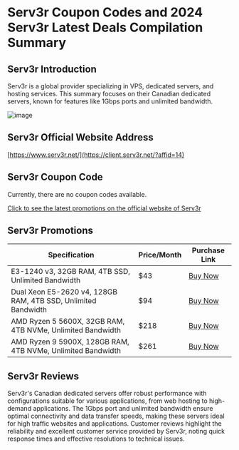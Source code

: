 # Serv3r Coupon Codes and 2024 Serv3r Latest Deals Compilation Summary

## Serv3r Introduction
Serv3r is a global provider specializing in VPS, dedicated servers, and hosting services. This summary focuses on their Canadian dedicated servers, known for features like 1Gbps ports and unlimited bandwidth.

![image](https://github.com/boozilqchur/Serv3r/assets/167726638/3b39a0c2-2de8-433f-bad4-bafeca7fb8ef)

## Serv3r Official Website Address
[https://www.serv3r.net/](https://client.serv3r.net/?affid=14)

## Serv3r Coupon Code
Currently, there are no coupon codes available.

[Click to see the latest promotions on the official website of Serv3r](https://client.serv3r.net/?affid=14)

## Serv3r Promotions
| Specification       | Price/Month | Purchase Link                                           |
|---------------------|-------------|---------------------------------------------------------|
| E3-1240 v3, 32GB RAM, 4TB SSD, Unlimited Bandwidth | $43         | [Buy Now](https://client.serv3r.net/?affid=14&id=41) |
| Dual Xeon E5-2620 v4, 128GB RAM, 4TB SSD, Unlimited Bandwidth | $94         | [Buy Now](https://client.serv3r.net/?affid=14&id=54) |
| AMD Ryzen 5 5600X, 32GB RAM, 4TB NVMe, Unlimited Bandwidth | $218        | [Buy Now](https://client.serv3r.net/?affid=14&id=43) |
| AMD Ryzen 9 5900X, 128GB RAM, 4TB NVMe, Unlimited Bandwidth | $261        | [Buy Now](https://client.serv3r.net/?affid=14&id=44) |

## Serv3r Reviews
Serv3r's Canadian dedicated servers offer robust performance with configurations suitable for various applications, from web hosting to high-demand applications. The 1Gbps port and unlimited bandwidth ensure optimal connectivity and data transfer speeds, making these servers ideal for high traffic websites and applications. Customer reviews highlight the reliability and excellent customer service provided by Serv3r, noting quick response times and effective resolutions to technical issues.
